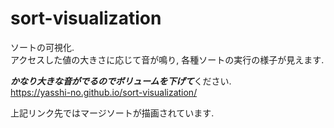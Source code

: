 # sort-visualization

ソートの可視化.  
アクセスした値の大きさに応じて音が鳴り, 各種ソートの実行の様子が見えます.  
  
  
***かなり大きな音がでるのでボリュームを下げて***ください.  
https://yasshi-no.github.io/sort-visualization/
  
  
上記リンク先ではマージソートが描画されています.
